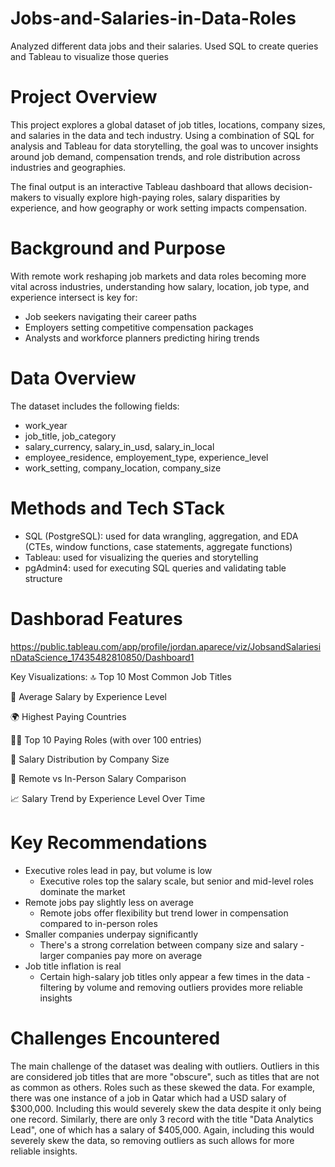 # Jobs-and-Salaries-in-Data-Roles
Analyzed different data jobs and their salaries. Used SQL to create queries and Tableau to visualize those queries

# Project Overview
This project explores a global dataset of job titles, locations, company sizes, and salaries in the data and tech industry. Using a combination of SQL for analysis and Tableau for data storytelling, the goal was to uncover insights around job demand, compensation trends, and role distribution across industries and geographies.

The final output is an interactive Tableau dashboard that allows decision-makers to visually explore high-paying roles, salary disparities by experience, and how geography or work setting impacts compensation.

# Background and Purpose
With remote work reshaping job markets and data roles becoming more vital across industries, understanding how salary, location, job type, and experience intersect is key for:
* Job seekers navigating their career paths
* Employers setting competitive compensation packages
* Analysts and workforce planners predicting hiring trends

# Data Overview
The dataset includes the following fields:
* work_year
* job_title, job_category
* salary_currency, salary_in_usd, salary_in_local
* employee_residence, employement_type, experience_level
* work_setting, company_location, company_size

# Methods and Tech STack
* SQL (PostgreSQL): used for data wrangling, aggregation, and EDA (CTEs, window functions, case statements, aggregate functions)
* Tableau: used for visualizing the queries and storytelling
* pgAdmin4: used for executing SQL queries and validating table structure

# Dashborad Features
https://public.tableau.com/app/profile/jordan.aparece/viz/JobsandSalariesinDataScience_17435482810850/Dashboard1

Key Visualizations:
🔝 Top 10 Most Common Job Titles

💸 Average Salary by Experience Level

🌍 Highest Paying Countries

👨‍💻 Top 10 Paying Roles (with over 100 entries)

🏢 Salary Distribution by Company Size

🧭 Remote vs In-Person Salary Comparison

📈 Salary Trend by Experience Level Over Time

# Key Recommendations
* Executive roles lead in pay, but volume is low
  * Executive roles top the salary scale, but senior and mid-level roles dominate the market
* Remote jobs pay slightly less on average
  * Remote jobs offer flexibility but trend lower in compensation compared to in-person roles
* Smaller companies underpay significantly
  * There's a strong correlation between company size and salary - larger companies pay more on average
* Job title inflation is real
  * Certain high-salary job titles only appear a few times in the data - filtering by volume and removing
    outliers provides more reliable insights

# Challenges Encountered
The main challenge of the dataset was dealing with outliers. Outliers in this are considered job titles that are more "obscure", such as titles that are not as common as others. Roles such as these skewed the data. For example, there was one instance of a job in Qatar which had a USD salary of $300,000. Including this would severely skew the data despite it only being one record. Similarly, there are only 3 record with the title "Data Analytics Lead", one of which has a salary of $405,000. Again, including this would severely skew the data, so removing outliers as such allows for more reliable insights.
